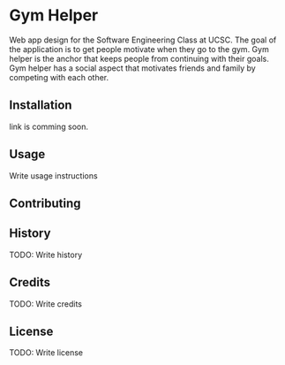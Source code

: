 
# Gym Helper
 Web app design for the Software Engineering Class at UCSC. The goal of the application is to get people motivate when they go to the gym. Gym helper is the anchor that keeps people from continuing with their goals. Gym helper has a social aspect that motivates friends and family by competing with each other.  

## Installation
 link is comming soon. 

## Usage
 Write usage instructions

## Contributing

## History
TODO: Write history
## Credits
TODO: Write credits
## License
TODO: Write license
